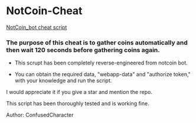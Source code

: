 # NotCoin-Cheat
[NotCoin_bot cheat script](https://t.me/notcoin_bot)

### The purpose of this cheat is to gather coins automatically and then wait 120 seconds before gathering coins again. 

* This scrupt has been completely reverse-engineered from notcoin bot.

* You can obtain the required data, "webapp-data" and "authorize token," with your knowledge and run the script.

I would appreciate it if you give a star and mention the repo.

This script has been thoroughly tested and is working fine.

Author: ConfusedCharacter
